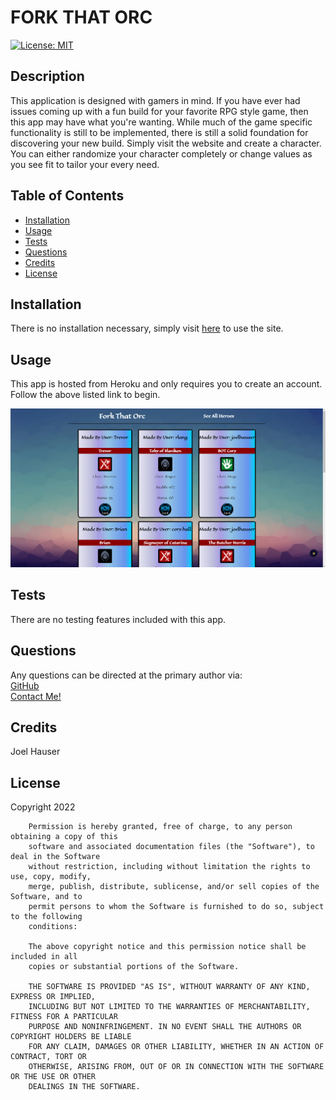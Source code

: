 # FORK THAT ORC

  [![License: MIT](https://img.shields.io/badge/License-MIT-yellow.svg)](https://opensource.org/licenses/MIT)
  ## Description
  This application is designed with gamers in mind. If you have ever had issues coming up with a fun build for your favorite RPG style game, then this app may have what you're wanting. While much of the game specific functionality is still to be implemented, there is still a solid foundation for discovering your new build. Simply visit the website and create a character. You can either randomize your character completely or change values as you see fit to tailor your every need.

  ## Table of Contents
  - [Installation](#installation)
  - [Usage](#usage)
  - [Tests](#tests)
  - [Questions](#questions)
  - [Credits](#credits)
  - [License](#license)

  ## Installation
  There is no installation necessary, simply visit [here](https://fork-that-orc.herokuapp.com/) to use the site.

  ## Usage
  This app is hosted from Heroku and only requires you to create an account. Follow the above listed link to begin.

  <img src='assets\images\FTO-Screenshot.png'>

  ## Tests
  There are no testing features included with this app.

  ## Questions
  Any questions can be directed at the primary author via: <br>
  [GitHub](https://github.com/cory-hall) <br>
  [Contact Me!](mailto:cory.c.hall@gmail.com)

  ## Credits
  Joel Hauser

  ## License
  Copyright 2022

        Permission is hereby granted, free of charge, to any person obtaining a copy of this 
        software and associated documentation files (the "Software"), to deal in the Software 
        without restriction, including without limitation the rights to use, copy, modify, 
        merge, publish, distribute, sublicense, and/or sell copies of the Software, and to 
        permit persons to whom the Software is furnished to do so, subject to the following 
        conditions:
        
        The above copyright notice and this permission notice shall be included in all 
        copies or substantial portions of the Software.
        
        THE SOFTWARE IS PROVIDED "AS IS", WITHOUT WARRANTY OF ANY KIND, EXPRESS OR IMPLIED, 
        INCLUDING BUT NOT LIMITED TO THE WARRANTIES OF MERCHANTABILITY, FITNESS FOR A PARTICULAR 
        PURPOSE AND NONINFRINGEMENT. IN NO EVENT SHALL THE AUTHORS OR COPYRIGHT HOLDERS BE LIABLE 
        FOR ANY CLAIM, DAMAGES OR OTHER LIABILITY, WHETHER IN AN ACTION OF CONTRACT, TORT OR 
        OTHERWISE, ARISING FROM, OUT OF OR IN CONNECTION WITH THE SOFTWARE OR THE USE OR OTHER 
        DEALINGS IN THE SOFTWARE.
